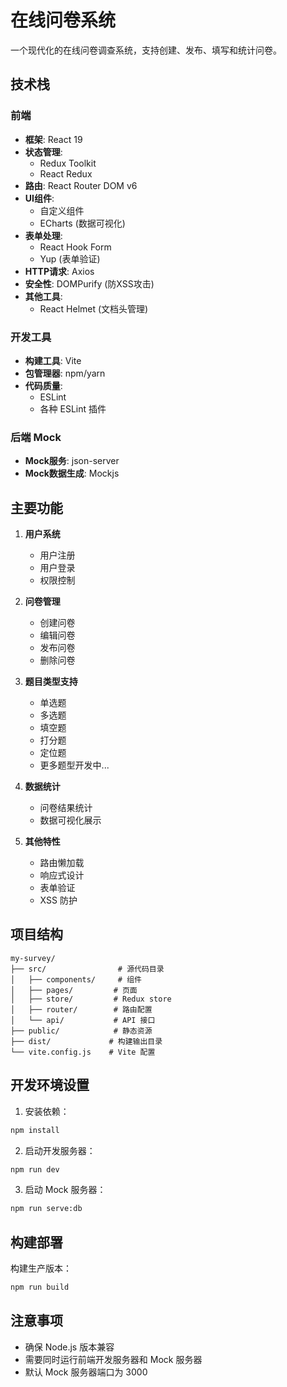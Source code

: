 # 在线问卷系统

一个现代化的在线问卷调查系统，支持创建、发布、填写和统计问卷。

## 技术栈

### 前端
- **框架**: React 19
- **状态管理**: 
  - Redux Toolkit
  - React Redux
- **路由**: React Router DOM v6
- **UI组件**: 
  - 自定义组件
  - ECharts (数据可视化)
- **表单处理**: 
  - React Hook Form
  - Yup (表单验证)
- **HTTP请求**: Axios
- **安全性**: DOMPurify (防XSS攻击)
- **其他工具**:
  - React Helmet (文档头管理)

### 开发工具
- **构建工具**: Vite
- **包管理器**: npm/yarn
- **代码质量**:
  - ESLint
  - 各种 ESLint 插件

### 后端 Mock
- **Mock服务**: json-server
- **Mock数据生成**: Mockjs

## 主要功能

1. **用户系统**
   - 用户注册
   - 用户登录
   - 权限控制

2. **问卷管理**
   - 创建问卷
   - 编辑问卷
   - 发布问卷
   - 删除问卷

3. **题目类型支持**
   - 单选题
   - 多选题
   - 填空题
   - 打分题
   - 定位题
   - 更多题型开发中...

4. **数据统计**
   - 问卷结果统计
   - 数据可视化展示

5. **其他特性**
   - 路由懒加载
   - 响应式设计
   - 表单验证
   - XSS 防护

## 项目结构

```
my-survey/
├── src/                # 源代码目录
│   ├── components/     # 组件
│   ├── pages/         # 页面
│   ├── store/         # Redux store
│   ├── router/        # 路由配置
│   └── api/           # API 接口
├── public/            # 静态资源
├── dist/             # 构建输出目录
└── vite.config.js    # Vite 配置
```

## 开发环境设置

1. 安装依赖：
```bash
npm install
```

2. 启动开发服务器：
```bash
npm run dev
```

3. 启动 Mock 服务器：
```bash
npm run serve:db
```

## 构建部署

构建生产版本：
```bash
npm run build
```

## 注意事项

- 确保 Node.js 版本兼容
- 需要同时运行前端开发服务器和 Mock 服务器
- 默认 Mock 服务器端口为 3000
